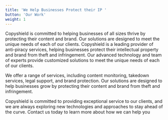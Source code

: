 ```yaml
---
title: 'We Help Businesses Protect their IP '
button: 'Our Work'
weight: 1
---
```


Copyshield is committed to helping businesses of all sizes thrive by protecting their content and brand. Our solutions are designed to meet the unique needs of each of our clients. Copyshield is a leading provider of anti-piracy services, helping businesses protect their intellectual property and brand from theft and infringement. Our advanced technology and team of experts provide customized solutions to meet the unique needs of each of our clients.

We offer a range of services, including content monitoring, takedown services, legal support, and brand protection. Our solutions are designed to help businesses grow by protecting their content and brand from theft and infringement.

Copyshield is committed to providing exceptional service to our clients, and we are always exploring new technologies and approaches to stay ahead of the curve. Contact us today to learn more about how we can help you